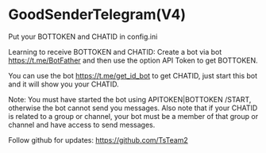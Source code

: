 # GoodSenderTelegram(V4)
Put your BOTTOKEN and CHATID in config.ini

Learning to receive BOTTOKEN and CHATID:
Create a bot via bot https://t.me/BotFather and then use the option API Token to get BOTTOKEN.

You can use the bot https://t.me/get_id_bot to get CHATID, just start this bot and it will show you your CHATID.

Note:
You must have started the bot using APITOKEN|BOTTOKEN /START, otherwise the bot cannot send you messages.
Also note that if your CHATID is related to a group or channel, your bot must be a member of that group or channel and have access to send messages.


Follow github for updates: https://github.com/TsTeam2
